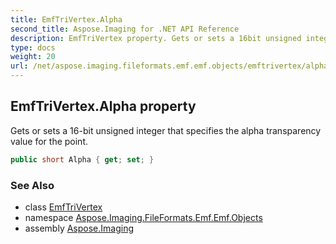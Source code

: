 ```yaml
---
title: EmfTriVertex.Alpha
second_title: Aspose.Imaging for .NET API Reference
description: EmfTriVertex property. Gets or sets a 16bit unsigned integer that specifies the alpha transparency value for the point
type: docs
weight: 20
url: /net/aspose.imaging.fileformats.emf.emf.objects/emftrivertex/alpha/
---
```

## EmfTriVertex.Alpha property

Gets or sets a 16-bit unsigned integer that specifies the alpha transparency value for the point.

```csharp
public short Alpha { get; set; }
```

### See Also

* class [EmfTriVertex](../)
* namespace [Aspose.Imaging.FileFormats.Emf.Emf.Objects](../../emftrivertex/)
* assembly [Aspose.Imaging](../../../)


